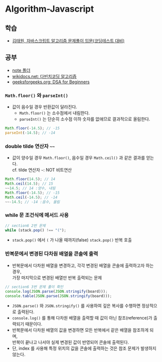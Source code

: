 # Algorithm-Javascript

## 학습

- [김태원, 자바스크립트 알고리즘 문제풀이 입문(코딩테스트 대비)](https://www.inflearn.com/course/%EC%9E%90%EB%B0%94%EC%8A%A4%ED%81%AC%EB%A6%BD%ED%8A%B8-%EC%95%8C%EA%B3%A0%EB%A6%AC%EC%A6%98-%EB%AC%B8%EC%A0%9C%ED%92%80%EC%9D%B4)

## 공부

- [note 폴더](/note)
- [wikidocs.net: 다빈치코딩 알고리즘](https://wikidocs.net/book/10280)
- [geeksforgeeks.org: DSA for Beginners](https://www.geeksforgeeks.org/complete-guide-to-dsa-for-beginners/)

### `Math.floor()` 와 `parseInt()`

- 값이 음수일 경우 반환값이 달라진다.
  - `Math.floor()` 는 소수점에서 내림한다.
  - `parseInt()` 는 단순히 소수점 이하 숫자를 없애므로 결과적으로 올림한다.

```js
Math.floor(-14.5); // -15
parseInt(-14.5); // -14
```

### double tilde 연산자 `~~`

- 값이 양수일 경우 `Math.floor()`, 음수일 경우 `Math.ceil()` 과 같은 결과를 얻는다.  
  cf. tilde 연산자 `~`: NOT 비트연산

```js
Math.floor(14.5); // 14
Math.ceil(14.5); // 15
~~14.5; // 14 :양수, 내림
Math.floor(-14.5); // -15
Math.ceil(-14.5); // -14
~~-14.5; // -14 :음수, 올림
```

### while 문 조건식에 메서드 사용

```js
// section6 2번 문제
while (stack.pop() !== "(");
```

- `stack.pop()` 에서 `(` 가 나올 때까지(false) `stack.pop()` 반복 호출

### 반복문에서 변경된 다차원 배열을 콘솔에 출력

- 반복문에서 다차원 배열을 변경하고, 각각 변경된 배열을 콘솔에 출력하고자 하는 경우,  
  가장 마지막으로 변경된 배열만 반복 출력되는 문제

```js
// section6 3번 문제 풀이 확인
console.log(JSON.parse(JSON.stringify(board)));
console.table(JSON.parse(JSON.stringify(board)));
```

- `JSON.parse()` 와 `JSON.stringify()` 를 사용하여 깊은 복사를 수행하면 정상적으로 출력된다.
- `console.log()` 를 통해 다차원 배열을 출력할 때 값이 아닌 참조(reference)가 출력되기 때문이다.
- 반복문에서 다차원 배열의 값을 변경하면 모든 반복에서 같은 배열을 참조하게 되며,  
  반복이 끝나고 나서야 실제 변경된 값이 반영되어 콘솔에 출력된다.
- 단, index 를 사용해 특정 위치의 값을 콘솔에 출력하는 것은 참조 문제가 발생하지 않는다.
